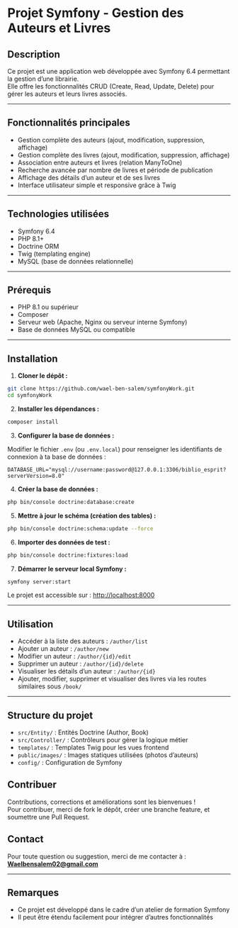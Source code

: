 
# Projet Symfony - Gestion des Auteurs et Livres

## Description

Ce projet est une application web développée avec Symfony 6.4 permettant la gestion d’une librairie.  
Elle offre les fonctionnalités CRUD (Create, Read, Update, Delete) pour gérer les auteurs et leurs livres associés.

---

## Fonctionnalités principales

- Gestion complète des auteurs (ajout, modification, suppression, affichage)
- Gestion complète des livres (ajout, modification, suppression, affichage)
- Association entre auteurs et livres (relation ManyToOne)
- Recherche avancée par nombre de livres et période de publication
- Affichage des détails d’un auteur et de ses livres
- Interface utilisateur simple et responsive grâce à Twig

---

## Technologies utilisées

- Symfony 6.4
- PHP 8.1+
- Doctrine ORM
- Twig (templating engine)
- MySQL (base de données relationnelle)

---

## Prérequis

- PHP 8.1 ou supérieur
- Composer
- Serveur web (Apache, Nginx ou serveur interne Symfony)
- Base de données MySQL ou compatible

---

## Installation

1. **Cloner le dépôt :**

```bash
git clone https://github.com/wael-ben-salem/symfonyWork.git
cd symfonyWork
```

2. **Installer les dépendances :**

```bash
composer install
```

3. **Configurer la base de données :**

Modifier le fichier `.env` (ou `.env.local`) pour renseigner les identifiants de connexion à ta base de données :

```
DATABASE_URL="mysql://username:password@127.0.0.1:3306/biblio_esprit?serverVersion=8.0"
```

4. **Créer la base de données :**

```bash
php bin/console doctrine:database:create
```

5. **Mettre à jour le schéma (création des tables) :**

```bash
php bin/console doctrine:schema:update --force
```

6. **Importer des données de test  :**


```bash
php bin/console doctrine:fixtures:load
```

7. **Démarrer le serveur local Symfony :**

```bash
symfony server:start
```

Le projet est accessible sur : [http://localhost:8000](http://localhost:8000)

---

## Utilisation

- Accéder à la liste des auteurs : `/author/list`
- Ajouter un auteur : `/author/new`
- Modifier un auteur : `/author/{id}/edit`
- Supprimer un auteur : `/author/{id}/delete`
- Visualiser les détails d’un auteur : `/author/{id}`
- Ajouter, modifier, supprimer et visualiser des livres via les routes similaires sous `/book/`

---

## Structure du projet

- `src/Entity/` : Entités Doctrine (Author, Book)
- `src/Controller/` : Contrôleurs pour gérer la logique métier
- `templates/` : Templates Twig pour les vues frontend
- `public/images/` : Images statiques utilisées (photos d’auteurs)
- `config/` : Configuration de Symfony



## Contribuer

Contributions, corrections et améliorations sont les bienvenues !  
Pour contribuer, merci de fork le dépôt, créer une branche feature, et soumettre une Pull Request.



## Contact

Pour toute question ou suggestion, merci de me contacter à :  
**Waelbensalem02@gmail.com**

---

## Remarques

- Ce projet est développé dans le cadre d’un atelier de formation Symfony  
- Il peut être étendu facilement pour intégrer d’autres fonctionnalités
